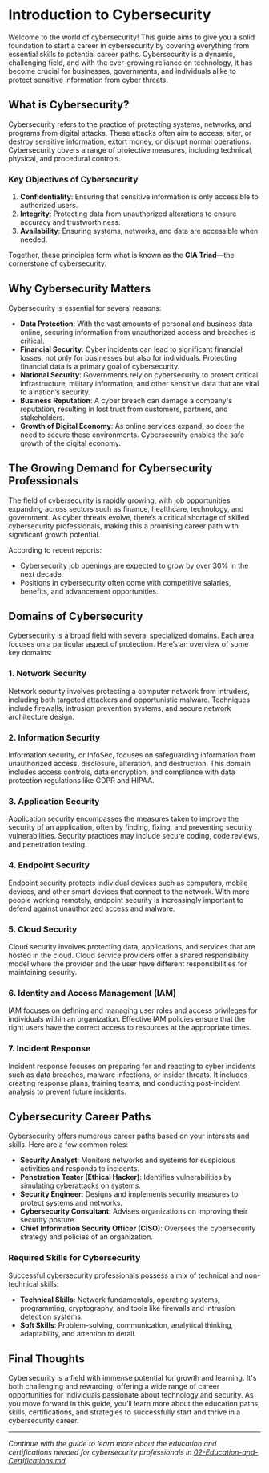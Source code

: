 # Introduction to Cybersecurity

Welcome to the world of cybersecurity! This guide aims to give you a solid foundation to start a career in cybersecurity by covering everything from essential skills to potential career paths. Cybersecurity is a dynamic, challenging field, and with the ever-growing reliance on technology, it has become crucial for businesses, governments, and individuals alike to protect sensitive information from cyber threats.

## What is Cybersecurity?

Cybersecurity refers to the practice of protecting systems, networks, and programs from digital attacks. These attacks often aim to access, alter, or destroy sensitive information, extort money, or disrupt normal operations. Cybersecurity covers a range of protective measures, including technical, physical, and procedural controls.

### Key Objectives of Cybersecurity

1. **Confidentiality**: Ensuring that sensitive information is only accessible to authorized users.
2. **Integrity**: Protecting data from unauthorized alterations to ensure accuracy and trustworthiness.
3. **Availability**: Ensuring systems, networks, and data are accessible when needed.

Together, these principles form what is known as the **CIA Triad**—the cornerstone of cybersecurity.

## Why Cybersecurity Matters

Cybersecurity is essential for several reasons:

- **Data Protection**: With the vast amounts of personal and business data online, securing information from unauthorized access and breaches is critical.
- **Financial Security**: Cyber incidents can lead to significant financial losses, not only for businesses but also for individuals. Protecting financial data is a primary goal of cybersecurity.
- **National Security**: Governments rely on cybersecurity to protect critical infrastructure, military information, and other sensitive data that are vital to a nation’s security.
- **Business Reputation**: A cyber breach can damage a company's reputation, resulting in lost trust from customers, partners, and stakeholders.
- **Growth of Digital Economy**: As online services expand, so does the need to secure these environments. Cybersecurity enables the safe growth of the digital economy.

## The Growing Demand for Cybersecurity Professionals

The field of cybersecurity is rapidly growing, with job opportunities expanding across sectors such as finance, healthcare, technology, and government. As cyber threats evolve, there’s a critical shortage of skilled cybersecurity professionals, making this a promising career path with significant growth potential.

According to recent reports:
- Cybersecurity job openings are expected to grow by over 30% in the next decade.
- Positions in cybersecurity often come with competitive salaries, benefits, and advancement opportunities.

## Domains of Cybersecurity

Cybersecurity is a broad field with several specialized domains. Each area focuses on a particular aspect of protection. Here’s an overview of some key domains:

### 1. Network Security
Network security involves protecting a computer network from intruders, including both targeted attackers and opportunistic malware. Techniques include firewalls, intrusion prevention systems, and secure network architecture design.

### 2. Information Security
Information security, or InfoSec, focuses on safeguarding information from unauthorized access, disclosure, alteration, and destruction. This domain includes access controls, data encryption, and compliance with data protection regulations like GDPR and HIPAA.

### 3. Application Security
Application security encompasses the measures taken to improve the security of an application, often by finding, fixing, and preventing security vulnerabilities. Security practices may include secure coding, code reviews, and penetration testing.

### 4. Endpoint Security
Endpoint security protects individual devices such as computers, mobile devices, and other smart devices that connect to the network. With more people working remotely, endpoint security is increasingly important to defend against unauthorized access and malware.

### 5. Cloud Security
Cloud security involves protecting data, applications, and services that are hosted in the cloud. Cloud service providers offer a shared responsibility model where the provider and the user have different responsibilities for maintaining security.

### 6. Identity and Access Management (IAM)
IAM focuses on defining and managing user roles and access privileges for individuals within an organization. Effective IAM policies ensure that the right users have the correct access to resources at the appropriate times.

### 7. Incident Response
Incident response focuses on preparing for and reacting to cyber incidents such as data breaches, malware infections, or insider threats. It includes creating response plans, training teams, and conducting post-incident analysis to prevent future incidents.

## Cybersecurity Career Paths

Cybersecurity offers numerous career paths based on your interests and skills. Here are a few common roles:

- **Security Analyst**: Monitors networks and systems for suspicious activities and responds to incidents.
- **Penetration Tester (Ethical Hacker)**: Identifies vulnerabilities by simulating cyberattacks on systems.
- **Security Engineer**: Designs and implements security measures to protect systems and networks.
- **Cybersecurity Consultant**: Advises organizations on improving their security posture.
- **Chief Information Security Officer (CISO)**: Oversees the cybersecurity strategy and policies of an organization.

### Required Skills for Cybersecurity

Successful cybersecurity professionals possess a mix of technical and non-technical skills:

- **Technical Skills**: Network fundamentals, operating systems, programming, cryptography, and tools like firewalls and intrusion detection systems.
- **Soft Skills**: Problem-solving, communication, analytical thinking, adaptability, and attention to detail.

## Final Thoughts

Cybersecurity is a field with immense potential for growth and learning. It's both challenging and rewarding, offering a wide range of career opportunities for individuals passionate about technology and security. As you move forward in this guide, you’ll learn more about the education paths, skills, certifications, and strategies to successfully start and thrive in a cybersecurity career.

---

*Continue with the guide to learn more about the education and certifications needed for cybersecurity professionals in [02-Education-and-Certifications.md](02-Education-and-Certifications.md).*
